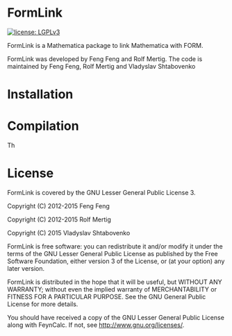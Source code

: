 ﻿# FormLink

[![license: LGPLv3](https://img.shields.io/badge/license-LGPLv3-brightgreen.svg)](https://github.com/FormLink/formlink/LICENSE.md)

FormLink is a Mathematica package to link Mathematica with FORM.

FormLink was developed by Feng Feng and Rolf Mertig. The code is maintained
by Feng Feng, Rolf Mertig and Vladyslav Shtabovenko

# Installation

# Compilation

Th

# License

FormLink is covered by the GNU Lesser General Public License 3.

Copyright (C) 2012-2015 Feng Feng

Copyright (C) 2012-2015 Rolf Mertig

Copyright (C) 2015 Vladyslav Shtabovenko

FormLink is free software: you can redistribute it and/or modify
it under the terms of the GNU Lesser General Public License as
published by the Free Software Foundation, either version 3 of
the License, or (at your option) any later version.

FormLink is distributed in the hope that it will be useful,
but WITHOUT ANY WARRANTY; without even the implied warranty of
MERCHANTABILITY or FITNESS FOR A PARTICULAR PURPOSE.  See the
GNU General Public License for more details.

You should have received a copy of the GNU Lesser General Public License
along with FeynCalc.  If not, see <http://www.gnu.org/licenses/>.
